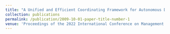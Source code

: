 ```yaml
---
title: "A Unified and Efficient Coordinating Framework for Autonomous DBMS Tuning"
collection: publications
permalink: /publication/2009-10-01-paper-title-number-1
venue: 'Proceedings of the 2022 International Conference on Management of Data'
---
```

